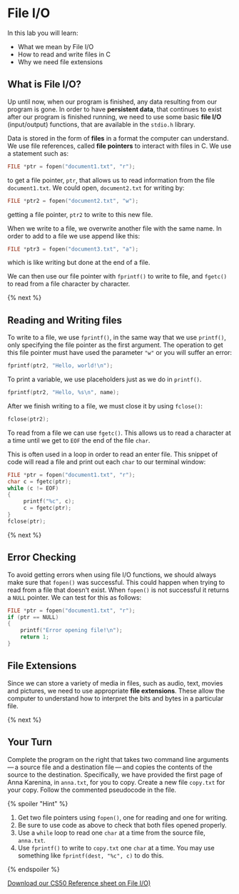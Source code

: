 # File I/O

In this lab you will learn:

- What we mean by File I/O
- How to read and write files in C
- Why we need file extensions

## What is File I/O?

Up until now, when our program is finished, any data resulting from our program is gone. In order to have **persistent data**, that continues to exist after our program is finished running, we need to use some basic **file I/O** (input/output) functions, that are available in the `stdio.h` library.

Data is stored in the form of **files** in a format the computer can understand. We use file references, called **file pointers** to interact with files in C. We use a statement such as:

```c
FILE *ptr = fopen("document1.txt", "r");
```

to get a file pointer, `ptr`, that allows us to read information from the file `document1.txt`. We could open, `document2.txt` for writing by:

```c
FILE *ptr2 = fopen("document2.txt", "w");
```

getting a file pointer, `ptr2` to write to this new file.

When we write to a file, we overwrite another file with the same name. In order to add to a file we use append like this:

```c
FILE *ptr3 = fopen("document3.txt", "a");
```

which is like writing but done at the end of a file.

We can then use our file pointer with `fprintf()` to write to file, and `fgetc()` to read from a file character by character.

{% next %}

## Reading and Writing files

To write to a file, we use `fprintf()`, in the same way that we use `printf()`, only specifying the file pointer as the first argument. The operation to get this file pointer must have used the parameter `"w"` or you will suffer an error:

```c
fprintf(ptr2, "Hello, world!\n");
```

To print a variable, we use placeholders just as we do in `printf()`.

```c
fprintf(ptr2, "Hello, %s\n", name);
```

After we finish writing to a file, we must close it by using `fclose()`:

```c
fclose(ptr2);
```

To read from a file we can use `fgetc()`. This allows us to read a character at a time until we get to `EOF` the end of the file `char`.

This is often used in a loop in order to read an enter file. This snippet of code will read a file and print out each `char` to our terminal window:

```c
FILE *ptr = fopen("document1.txt", "r");
char c = fgetc(ptr);
while (c != EOF)
{
     printf("%c", c);
     c = fgetc(ptr);      
}
fclose(ptr);
```

{% next %}

## Error Checking

To avoid getting errors when using file I/O functions, we should always make sure that `fopen()` was successful. This could happen when trying to read from a file that doesn't exist. When `fopen()` is not successful it returns a `NULL` pointer. We can test for this as follows:

```c
FILE *ptr = fopen("document1.txt", "r");
if (ptr == NULL)
{
    printf("Error opening file!\n");
    return 1;  
}
```

## File Extensions

Since we can store a variety of media in files, such as audio, text, movies and pictures, we need to use appropriate **file extensions**. These allow the computer to understand how to interpret the bits and bytes in a particular file.

{% next %}

## Your Turn

Complete the program on the right that takes two command line arguments — a source file and a destination file — and copies the contents of the source to the destination. Specifically, we have provided the first page of Anna Karenina, in `anna.txt`, for you to copy. Create a new file `copy.txt` for your copy. Follow the commented pseudocode in the file.

{% spoiler "Hint" %}

1. Get two file pointers using `fopen()`, one for reading and one for writing.
2. Be sure to use code as above to check that both files opened properly.
3. Use a `while` loop to read one `char` at a time from the source file, `anna.txt`.
4. Use `fprintf()` to write to `copy.txt` one `char` at a time. You may use something like `fprintf(dest, "%c", c)` to do this.

{% endspoiler %}

[Download our CS50 Reference sheet on File I/O)](https://ap.cs50.school/assets/pdfs/unit4/file_io.pdf)
